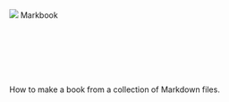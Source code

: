 <div id="cover">
<img id="cover-image" src="img/markbook-48x48.png"/> <span class="cover-title">Markbook</span>


<br/><br/><br/><br/><br/><br/>
How to make a book from a collection of Markdown files.
</div>

